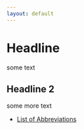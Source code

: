 ```yaml
---
layout: default
---
```


# Headline

some text

## Headline 2

some more text

- [List of Abbreviations](/abbreviations/)